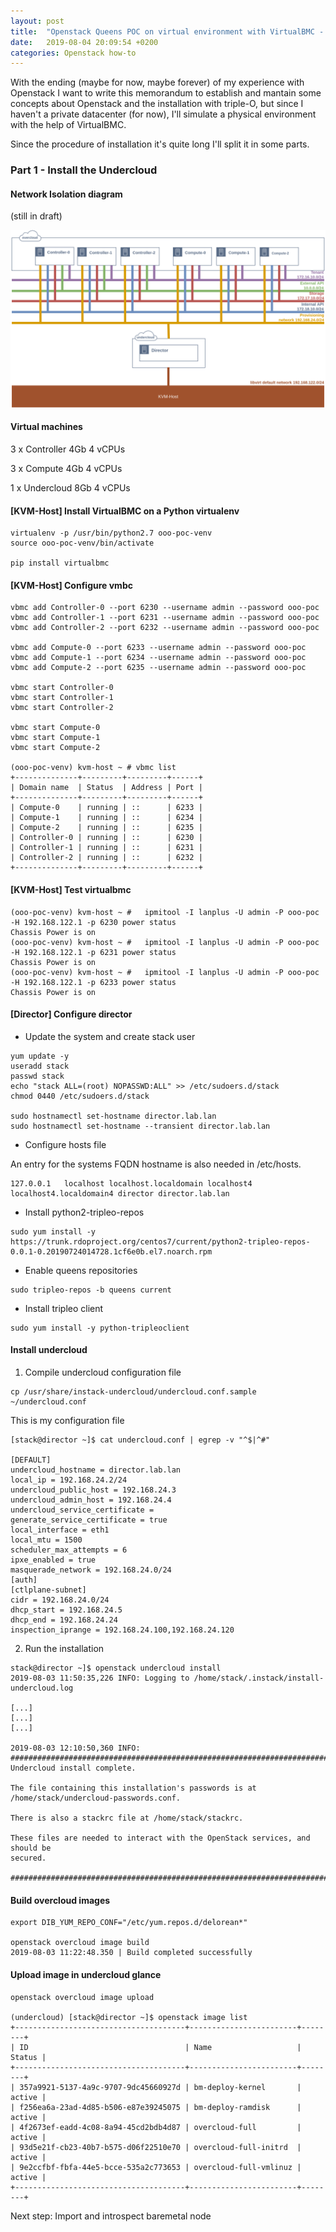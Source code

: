 ```yaml
---
layout: post
title:  "Openstack Queens POC on virtual environment with VirtualBMC - Part 1"
date:   2019-08-04 20:09:54 +0200
categories: Openstack how-to
---
```


With the ending (maybe for now, maybe forever) of my experience with Openstack I want to write this memorandum to establish and mantain some concepts about Openstack and the installation with triple-O, but since I haven't a private datacenter (for now), I'll simulate a physical environment with the help of VirtualBMC.

Since the procedure of installation it's quite long I'll split it in some parts.

### Part 1 - Install the Undercloud

#### Network Isolation diagram

(still in draft)

![](/assets/openstack-poc.png)

#### Virtual machines

3 x Controller 4Gb 4 vCPUs

3 x Compute 4Gb 4 vCPUs

1 x Undercloud 8Gb 4 vCPUs

#### [KVM-Host] Install VirtualBMC on a Python virtualenv

```
virtualenv -p /usr/bin/python2.7 ooo-poc-venv
source ooo-poc-venv/bin/activate

pip install virtualbmc
```

#### [KVM-Host] Configure vmbc

```
vbmc add Controller-0 --port 6230 --username admin --password ooo-poc
vbmc add Controller-1 --port 6231 --username admin --password ooo-poc
vbmc add Controller-2 --port 6232 --username admin --password ooo-poc

vbmc add Compute-0 --port 6233 --username admin --password ooo-poc
vbmc add Compute-1 --port 6234 --username admin --password ooo-poc
vbmc add Compute-2 --port 6235 --username admin --password ooo-poc

vbmc start Controller-0
vbmc start Controller-1
vbmc start Controller-2

vbmc start Compute-0
vbmc start Compute-1
vbmc start Compute-2

(ooo-poc-venv) kvm-host ~ # vbmc list
+--------------+---------+---------+------+
| Domain name  | Status  | Address | Port |
+--------------+---------+---------+------+
| Compute-0    | running | ::      | 6233 |
| Compute-1    | running | ::      | 6234 |
| Compute-2    | running | ::      | 6235 |
| Controller-0 | running | ::      | 6230 |
| Controller-1 | running | ::      | 6231 |
| Controller-2 | running | ::      | 6232 |
+--------------+---------+---------+------+

```

#### [KVM-Host] Test virtualbmc

```
(ooo-poc-venv) kvm-host ~ #   ipmitool -I lanplus -U admin -P ooo-poc -H 192.168.122.1 -p 6230 power status
Chassis Power is on
(ooo-poc-venv) kvm-host ~ #   ipmitool -I lanplus -U admin -P ooo-poc -H 192.168.122.1 -p 6231 power status
Chassis Power is on
(ooo-poc-venv) kvm-host ~ #   ipmitool -I lanplus -U admin -P ooo-poc -H 192.168.122.1 -p 6233 power status
Chassis Power is on
```

#### [Director] Configure director

* Update the system and create stack user

```
yum update -y
useradd stack
passwd stack
echo "stack ALL=(root) NOPASSWD:ALL" >> /etc/sudoers.d/stack
chmod 0440 /etc/sudoers.d/stack

sudo hostnamectl set-hostname director.lab.lan
sudo hostnamectl set-hostname --transient director.lab.lan
```

* Configure hosts file

An entry for the systems FQDN hostname is also needed in /etc/hosts.

```
127.0.0.1   localhost localhost.localdomain localhost4 localhost4.localdomain4 director director.lab.lan
```

* Install python2-tripleo-repos

```
sudo yum install -y https://trunk.rdoproject.org/centos7/current/python2-tripleo-repos-0.0.1-0.20190724014728.1cf6e0b.el7.noarch.rpm
```

* Enable queens repositories

```
sudo tripleo-repos -b queens current
```

* Install tripleo client

```
sudo yum install -y python-tripleoclient
```

#### Install undercloud

1. Compile undercloud configuration file

```
cp /usr/share/instack-undercloud/undercloud.conf.sample ~/undercloud.conf
```

This is my configuration file

```
[stack@director ~]$ cat undercloud.conf | egrep -v "^$|^#"

[DEFAULT]
undercloud_hostname = director.lab.lan
local_ip = 192.168.24.2/24
undercloud_public_host = 192.168.24.3
undercloud_admin_host = 192.168.24.4
undercloud_service_certificate =
generate_service_certificate = true
local_interface = eth1
local_mtu = 1500
scheduler_max_attempts = 6
ipxe_enabled = true
masquerade_network = 192.168.24.0/24
[auth]
[ctlplane-subnet]
cidr = 192.168.24.0/24
dhcp_start = 192.168.24.5
dhcp_end = 192.168.24.24
inspection_iprange = 192.168.24.100,192.168.24.120
```

2. Run the installation

```
stack@director ~]$ openstack undercloud install
2019-08-03 11:50:35,226 INFO: Logging to /home/stack/.instack/install-undercloud.log

[...]
[...]
[...]

2019-08-03 12:10:50,360 INFO:
#############################################################################
Undercloud install complete.

The file containing this installation's passwords is at
/home/stack/undercloud-passwords.conf.

There is also a stackrc file at /home/stack/stackrc.

These files are needed to interact with the OpenStack services, and should be
secured.

#############################################################################
```

#### Build overcloud images

```
export DIB_YUM_REPO_CONF="/etc/yum.repos.d/delorean*"

openstack overcloud image build
2019-08-03 11:22:48.350 | Build completed successfully
```


#### Upload image in undercloud glance

```
openstack overcloud image upload

(undercloud) [stack@director ~]$ openstack image list
+--------------------------------------+------------------------+--------+
| ID                                   | Name                   | Status |
+--------------------------------------+------------------------+--------+
| 357a9921-5137-4a9c-9707-9dc45660927d | bm-deploy-kernel       | active |
| f256ea6a-23ad-4d85-b506-e87e39245075 | bm-deploy-ramdisk      | active |
| 4f2673ef-eadd-4c08-8a94-45cd2bdb4d87 | overcloud-full         | active |
| 93d5e21f-cb23-40b7-b575-d06f22510e70 | overcloud-full-initrd  | active |
| 9e2ccfbf-fbfa-44e5-bcce-535a2c773653 | overcloud-full-vmlinuz | active |
+--------------------------------------+------------------------+--------+
```

Next step: Import and introspect baremetal node
